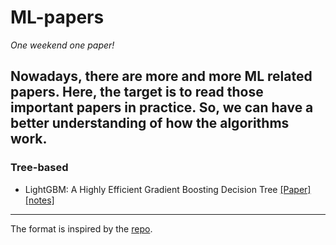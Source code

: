 # ML-papers

*One weekend one paper!*

Nowadays, there are more and more ML related papers. Here, the target is to read those important papers in practice. So, we can have a better understanding of how the algorithms work.
---

### Tree-based
* LightGBM: A Highly Efficient Gradient Boosting Decision Tree [[Paper]](https://papers.nips.cc/paper/6907-lightgbm-a-highly-efficient-gradient-boosting-decision-tree.pdf) [[notes]](tree-based/LightGBM.md) 

---
The format is inspired by the [repo](https://github.com/yassouali/ML_paper_notes/).
